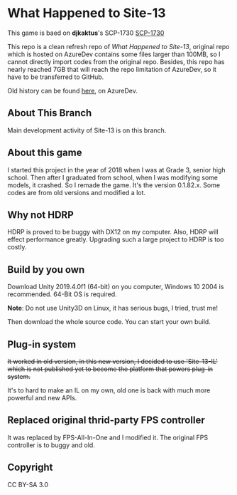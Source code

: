 # What Happened to Site-13

This game is baed on **djkaktus**'s SCP-1730 [SCP-1730](http://www.scp-wiki.net/scp-1730)

This repo is a clean refresh repo of *What Happened to Site-13*, original repo which is hosted on AzureDev contains some files larger than 100MB, so I cannot directly import codes from the original repo. Besides, this repo has nearly reached 7GB that will reach the repo limitation of AzureDev, so it have to be transferred to GitHub.

Old history can be found [here](https://dev.azure.com/extGOC/_git/What%20Happened%20to%20Site-13), on AzureDev.

## About This Branch

Main development activity of Site-13 is on this branch.

## About this game

I started this project in the year of 2018 when I was at Grade 3, senior high school. Then after I graduated from school, when I was modifying some models, it crashed. So I remade the game. It's the version 0.1.82.x. Some codes are from old versions and modified a lot.

## Why not HDRP

HDRP is proved to be buggy with DX12 on my computer. Also, HDRP will effect performance greatly. Upgrading such a large project to HDRP is too costly.

## Build by you own

Download Unity 2019.4.0f1 (64-bit) on you computer, Windows 10 2004 is recommended. 64-Bit OS is required.

**Note**: Do not use Unity3D on Linux, it has serious bugs, I tried, trust me!

Then download the whole source code. You can start your own build.

## Plug-in system

~~It worked in old version, in this new version, I decided to use 'Site-13-IL' which is not published yet to become the platform that powers plug-in system.~~

It's to hard to make an IL on my own, old one is back with much more powerful and new APIs.

## Replaced original thrid-party FPS controller

It was replaced by FPS-All-In-One and I modified it. The original FPS controller is to buggy and old.

## Copyright

CC BY-SA 3.0
